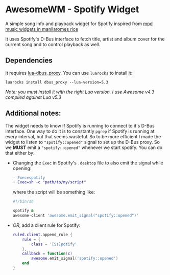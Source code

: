# AwesomeWM - Spotify Widget

A simple song info and playback widget for Spotify inspired from [mpd music widgets in manilaromes rice](https://github.com/manilarome/the-glorious-dotfiles)

It uses Spotify's D-Bus interface to fetch title, artist and album cover for the current song and to control playback as well.

## Dependencies
It requires [lua-dbus_proxy](https://github.com/stefano-m/lua-dbus_proxy). You can use `luarocks` to install it:

`luarocks install dbus_proxy --lua-version=5.3`

_Note: you must install it with the right Lua version. I use Awesome v4.3 compiled against Lua v5.3_

## Additional notes:
The widget needs to know if Spotify is running to connect to it's D-Bus interface. One way to do it is to constantly `pgrep` if Spotify is running at every interval, but that seems wasteful. So to be more efficient I made the widget to listen to `"spotify::opened"` signal to set up the D-Bus proxy. So we __MUST__ emit a `"spotify::opened"` whenever we start spotify. You can do that either by:

-   Changing the `Exec` in Spotify's `.desktop` file to also emit the signal while opening:

    ```diff
    - Exec=spotify
    + Exec=sh -c "path/to/my/script"
    ```
    where the script will be something like:

    ```sh
    #!/bin/sh

    spotify &
    awesome-client 'awesome.emit_signal("spotify::opened")'
    ```


-   _OR_, add a client rule for Spotify:

    ```lua
    ruled.client.append_rule {
        rule = {
            class = '[Ss]potify'
        },
        callback = function(c)
            awesome.emit_signal('spotify::opened')
        end
    }
    ```